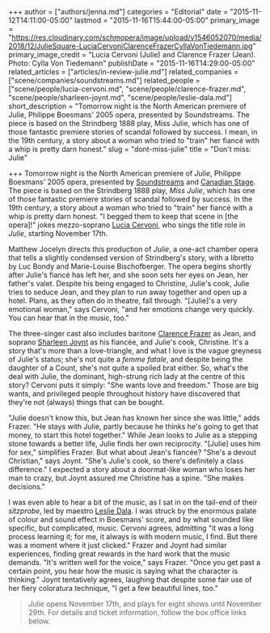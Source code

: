 +++
author = ["authors/jenna.md"]
categories = "Editorial"
date = "2015-11-12T14:11:00-05:00"
lastmod = "2015-11-16T15:44:00-05:00"
primary_image = "https://res.cloudinary.com/schmopera/image/upload/v1546052070/media/2018/12/JulieSquare-LuciaCervoniClarenceFrazerCyllaVonTiedemann.jpg"
primary_image_credit = "Lucia Cervoni (Julie) and Clarence Frazer (Jean). Photo: Cylla Von Tiedemann"
publishDate = "2015-11-16T14:29:00-05:00"
related_articles = ["articles/in-review-julie.md"]
related_companies = ["scene/companies/soundstreams.md"]
related_people = ["scene/people/lucia-cervoni.md", "scene/people/clarence-frazer.md", "scene/people/sharleen-joynt.md", "scene/people/leslie-dala.md"]
short_description = "Tomorrow night is the North American premiere of Julie, Philippe Boesmans&#039; 2005 opera, presented by Soundstreams. The piece is based on the Strindberg 1888 play, Miss Julie, which has one of those fantastic premiere stories of scandal followed by success. I mean, in the 19th century, a story about a woman who tried to &quot;train&quot; her fiancé with a whip is pretty darn honest."
slug = "dont-miss-julie"
title = "Don&#039;t miss: Julie"

+++
Tomorrow night is the North American premiere of *Julie*, Philippe Boesmans' 2005 opera, presented by [Soundstreams](/scene/companies/soundstreams/) and [Canadian Stage](https://www.canadianstage.com/Online/). The piece is based on the Strindberg 1888 play, *Miss Julie*, which has one of those fantastic premiere stories of scandal followed by success. In the 19th century, a story about a woman who tried to "train" her fiancé with a whip is pretty darn honest. "I begged them to keep that scene in [the opera]!" jokes mezzo-soprano [Lucia Cervoni](/scene/people/lucia-cervoni/), who sings the title role in *Julie*, starting November 17th.

Matthew Jocelyn directs this production of *Julie*, a one-act chamber opera that tells a slightly condensed version of Strindberg's story, with a libretto by Luc Bondy and Marie-Louise Bischofberger. The opera begins shortly after Julie's fiancé has left her, and she soon sets her eyes on Jean, her father's valet. Despite his being engaged to Christine, Julie's cook, Julie tries to seduce Jean, and they plan to run away together and open up a hotel. Plans, as they often do in theatre, fall through. "[Julie]'s a very emotional woman," says Cervoni, "and her emotions change very quickly. You can hear that in the music, too."

The three-singer cast also includes baritone [Clarence Frazer](/scene/people/clarence-frazer/) as Jean, and soprano [Sharleen Joynt](/scene/people/sharleen-joynt/) as his fiancée, and Julie's cook, Christine. It's a story that's more than a love-triangle, and what I love is the vague greyness of Julie's status; she's not quite a *femme fatale*, and despite being the daughter of a Count, she's not quite a spoiled brat either. So, what's the deal with Julie, the dominant, high-strung rich lady at the centre of this story? Cervoni puts it simply: "She wants love and freedom." Those are big wants, and privileged people throughout history have discovered that they're not (always) things that can be bought.

"Julie doesn't know this, but Jean has known her since she was little," adds Frazer. "He stays with Julie, partly because he thinks he's going to get that money, to start this hotel together." While Jean looks to Julie as a stepping stone towards a better life, Julie finds her own reciprocity. "[Julie] uses him for sex," simplifies Frazer. But what about Jean's fiancée? "She's a devout Christian," says Joynt. "She's Julie's cook, so there's definitely a class difference." I expected a story about a doormat-like woman who loses her man to crazy, but Joynt assured me Christine has a spine. "She makes decisions."

I was even able to hear a bit of the music, as I sat in on the tail-end of their *sitzprobe*, led by maestro [Leslie Dala](/scene/people/leslie-dala/). I was struck by the enormous palate of colour and sound effect in Boesmans' score, and by what sounded like specific, but complicated, music. Cervoni agrees, admitting "it was a long process learning it; for me, it always is with modern music, I find. But there was a moment where it just clicked." Frazer and Joynt had similar experiences, finding great rewards in the hard work that the music demands. "It's written well for the voice," says Frazer. "Once you get past a certain point, you hear how the music is saying what the character is thinking." Joynt tentatively agrees, laughing that despite some fair use of her fiery coloratura technique, "I get a few beautiful lines, too."

>*Julie* opens November 17th, and plays for eight shows until November 29th. For details and ticket information, follow the box office links below.